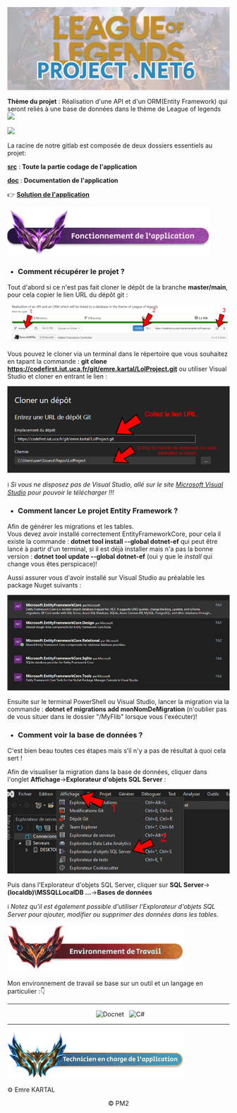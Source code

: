 <div align = center>

![Comment cloner](doc/Images/Banner.png)

</div>


**Thème du projet** : Réalisation d'une API et d'un ORM(Entity Framework) qui seront reliés à une base de données dans le thème de League of legends <img src="https://logo-marque.com/wp-content/uploads/2020/11/League-of-Legends-Embleme.png" width="40" >
</br>

<img src="doc/Images/Title-Répartition.png" width="400">

La racine de notre gitlab est composée de deux dossiers essentiels au projet:

[**src**](src) : **Toute la partie codage de l'application**

[**doc**](doc) : **Documentation de l'application**

👉 [**Solution de l'application**](src/EntityFramework_LoL/Sources/LeagueOfLegends.sln)


<img src="doc/Images/Title-Fonctionnement.png" width="460" >

- ### Comment récupérer le projet ? 

Tout d'abord si ce n'est pas fait cloner le dépôt de la branche **master/main**, pour cela copier le lien URL du dépôt git :

<div align = center>

![Comment cloner](doc/Images/HowToClone.png)

</div>

Vous pouvez le cloner via un terminal dans le répertoire que vous souhaitez en tapant la commande : **git clone https://codefirst.iut.uca.fr/git/emre.kartal/LolProject.git** ou utiliser Visual Studio et cloner en entrant le lien :

<div align = center>

![Page Visual studio](doc/Images/PageVS.png)

</div>

:information_source: *Si vous ne disposez pas de Visual Studio, allé sur le site [Microsoft Visual Studio](https://visualstudio.microsoft.com/fr/downloads/) pour pouvoir le télécharger !!!*


- ### Comment lancer Le projet Entity Framework ? 

Afin de générer les migrations et les tables.
<br>
Vous devez avoir installé correctement EntityFrameworkCore, pour cela il existe la commande : **dotnet tool install --global dotnet-ef** qui peut être lancé à partir d'un terminal, si il est déjà installer mais n'a pas la bonne version : **dotnet tool update --global dotnet-ef** (oui y que le *install* qui change vous êtes perspicace)!

Aussi assurer vous d'avoir installé sur Visual Studio au préalable les package Nuget suivants : 

<div align = center>

![package nuget](doc/Images/Package_Nuget.png)

</div>

Ensuite sur le terminal PowerShell ou Visual Studio, lancer la migration via la commande : **dotnet ef migrations add monNomDeMigration** (n'oublier pas de vous situer dans le dossier "/MyFlib" lorsque vous l'exécuter)!

- ### Comment voir la base de données ?

C'est bien beau toutes ces étapes mais s’il n'y a pas de résultat à quoi cela sert !

Afin de visualiser la migration dans la base de données, cliquer dans l'onglet **Affichage**->**Explorateur d'objets SQL Server** :

<div align = center>

![start BD](doc/Images/Start_BD.png)

</div>

Puis dans l'Explorateur d'objets SQL Server, cliquer sur **SQL Server**-> **(localdb)\MSSQLLocalDB ...**->**Bases de données**

:information_source: *Notez qu'il est également possible d'utiliser l'Explorateur d'objets SQL Server pour ajouter, modifier ou supprimer des données dans les tables.*

<img src="doc/Images/Title-Environnement.png" width="400" >

Mon environnement de travail se base sur un outil et un langage en particulier :👇

<div align = center>

---

&nbsp; ![Docnet](https://img.shields.io/badge/Docnet-000?style=for-the-badge&logo=Docnet&logoColor=white&color=white)
&nbsp; ![C#](https://img.shields.io/badge/Csharp-000?style=for-the-badge&logo=csharp&logoColor=white&color=blue)

---

</div>

<img src="doc/Images/Title-Technicien.png" width="400" >

⚙️ Emre KARTAL
<br>

<div align = center>
© PM2
</div>